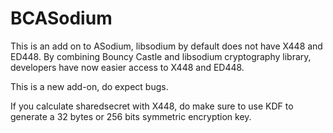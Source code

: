 # BCASodium

This is an add on to ASodium, libsodium by default does not have X448 and ED448.
By combining Bouncy Castle and libsodium cryptography library, developers have
now easier access to X448 and ED448.

This is a new add-on, do expect bugs.

If you calculate sharedsecret with X448, do make sure to use KDF to generate a
32 bytes or 256 bits symmetric encryption key.
